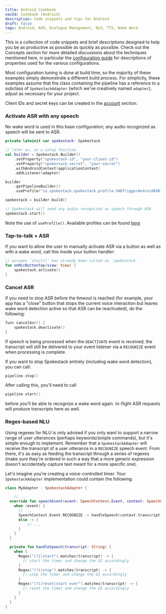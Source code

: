 ```yaml
---
title: Android Cookbook
navId: Cookbook (Android)
description: Code snippets and tips for Android
draft: false
tags: Android, ASR, Dialogue Management, NLU, TTS, Wake Word
---
```


This is a collection of code snippets and brief descriptions designed to help you be as productive as possible as quickly as possible. Check out the Concepts section for more detailed discussions about the techniques mentioned here, in particular the [configuration guide](/docs/concepts/pipeline-configuration) for descriptions of properties used for the various configurations.

Most configuration tuning is done at build time, so the majority of these examples simply demonstrate a different build process. For simplicity, these examples assume that the class containing the pipeline has a reference to a subclass of `SpokestackAdapter` (which we've creatively named `adapter`); adjust as necessary for your project.

Client IDs and secret keys can be created in the [account](/account/settings) section.

### Activate ASR with any speech

No wake word is used in this base configuration; any audio recognized as speech will be sent to ASR.

```kotlin
private lateinit var spokestack: Spokestack

// later on, in a setup function
val builder = Spokestack.Builder()
    .setProperty("spokestack-id", "your-client-id")
    .setProperty("spokestack-secret", "your-secret")
    .withAndroidContext(applicationContext)
    .addListener(adapter)

builder
    .getPipelineBuilder()
    .useProfile("io.spokestack.spokestack.profile.VADTriggerAndroidASR")

spokestack = builder.build()

// Spokestack will send any audio recognized as speech through ASR
spokestack.start()
```

Note the use of `useProfile()`. Available profiles can be found [here](https://www.javadoc.io/static/io.spokestack/spokestack-android/%ANDROID_VERSION/io/spokestack/spokestack/profile/package-summary.html)

### Tap-to-talk + ASR

If you want to allow the user to manually activate ASR via a button as well as with a wake word, call this inside your button handler:

```kotlin
// assumes `start()` has already been called on `spokestack`
fun onMicButtonTap(view: View) {
    spokestack.activate()
}
```

### Cancel ASR

If you need to stop ASR before the timeout is reached (for example, your app has a "close" button that stops the current voice interaction but leaves wake word detection active so that ASR can be reactivated), do the following:

```kotlin
func cancelAsr() {
    spokestack.deactivate()
}
```

If speech is being processed when the `DEACTIVATE` event is received, the transcript will still be delivered to your event listener via a `RECOGNIZE` event when processing is complete.

If you want to stop Spokestack entirely (including wake word detection), you can call:

```kotlin
pipeline.stop()
```

After calling this, you'll need to call

```kotlin
pipeline.start()
```

before you'll be able to recognize a wake word again. In-flight ASR requests will produce transcripts here as well.

### Regex-based NLU

Using regexes for NLU is only advised if you only want to support a narrow range of user utterances (perhaps keywords/simple commands), but it's simple enough to implement. Remember that a `SpokestackAdapter` will receive the transcript of a user utterance in a `RECOGNIZE` speech event. From there, it's as easy as feeding the transcript through a series of regexes (make sure they're ordered in such a way that a more generic expression doesn't accidentally capture text meant for a more specific one).

Let's imagine you're creating a voice-controlled timer. Your `SpokestackAdapter` implementation could contain the following:

```kotlin
class MyAdapter : SpokestackAdapter {

    // ...
  override fun speechEvent(event: SpeechContext.Event, context: SpeechContext) {
    when (event) {
      // ...
      SpeechContext.Event.RECOGNIZE -> handleSpeech(context.transcript)
      else -> {
          // ...
      }
    }
  }

  private fun handleSpeech(transcript: String) {
    when {
      Regex("(?i)start").matches(transcript) -> {
        // start the timer and change the UI accordingly
      }
      Regex("(?i)stop").matches(transcript) -> {
        // stop the timer and change the UI accordingly
      }
      Regex("(?i)reset|start over").matches(transcript) -> {
        // reset the timer and change the UI accordingly
      }
    }
  }
}
```
